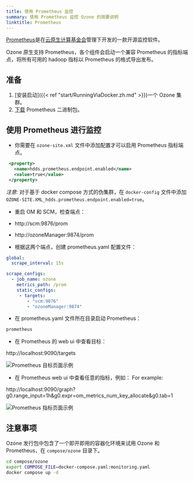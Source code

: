 ```yaml
---
title: 使用 Prometheus 监控
summary: 使用 Prometheus 监控 Ozone 的简要说明
linktitle: Prometheus
---
```

<!---
  Licensed to the Apache Software Foundation (ASF) under one or more
  contributor license agreements.  See the NOTICE file distributed with
  this work for additional information regarding copyright ownership.
  The ASF licenses this file to You under the Apache License, Version 2.0
  (the "License"); you may not use this file except in compliance with
  the License.  You may obtain a copy of the License at

      http://www.apache.org/licenses/LICENSE-2.0

  Unless required by applicable law or agreed to in writing, software
  distributed under the License is distributed on an "AS IS" BASIS,
  WITHOUT WARRANTIES OR CONDITIONS OF ANY KIND, either express or implied.
  See the License for the specific language governing permissions and
  limitations under the License.
-->

[Prometheus](https://prometheus.io/)是在[云原生计算基金会](https://www.cncf.io/)管理下开发的一款开源监控软件。

Ozone 原生支持 Prometheus，各个组件会启动一个兼容 Prometheus 的指标端点，将所有可用的 hadoop 指标以 Prometheus 的格式导出发布。

## 准备

 1. [安装启动]({{< ref "start/RunningViaDocker.zh.md" >}})一个 Ozone 集群。
 2. [下载](https://prometheus.io/download/#prometheus) Prometheus 二进制包。

## 使用 Prometheus 进行监控

* 你需要在 `ozone-site.xml` 文件中添加配置才可以启用 Prometheus 指标端点。

 ```xml
  <property>
    <name>hdds.prometheus.endpoint.enabled</name>
    <value>true</value>
  </property>
```

_注意_: 对于基于 docker compose 方式的伪集群，在 `docker-config` 文件中添加 `OZONE-SITE.XML_hdds.prometheus.endpoint.enabled=true`。

* 重启 OM 和 SCM，检查端点：

 * http://scm:9876/prom

 * http://ozoneManager:9874/prom

* 根据这两个端点，创建 prometheus.yaml 配置文件：

```yaml
global:
  scrape_interval: 15s

scrape_configs:
  - job_name: ozone
    metrics_path: /prom
    static_configs:
     - targets:
        - "scm:9876"
        - "ozoneManager:9874"
```

* 在 prometheus.yaml 文件所在目录启动 Prometheus：

```bash
prometheus
```

* 在 Prometheus 的 web ui 中查看目标：

http://localhost:9090/targets

![Prometheus 目标页面示例](prometheus.png)


* 在 Prometheus web ui 中查看任意的指标，例如：
For example:

http://localhost:9090/graph?g0.range_input=1h&g0.expr=om_metrics_num_key_allocate&g0.tab=1

![Prometheus 指标页面示例](prometheus-key-allocate.png)

## 注意事项

Ozone 发行包中包含了一个即开即用的容器化环境来试用 Ozone 和 Prometheus，在 `compose/ozone` 目录下。

```bash
cd compose/ozone
export COMPOSE_FILE=docker-compose.yaml:monitoring.yaml
docker compose up -d
```
